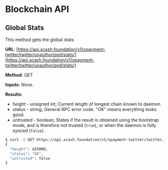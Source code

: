 # Blockchain API

## Global Stats

This method gets the global stats

**URL**: [https://api.xcash.foundation/v1/xpayment-twitter/twitter/unauthorized/stats/](https://api.xcash.foundation/v1/xpayment-twitter/twitter/unauthorized/stats/)

**Method**: GET

**Inputs**: _None_.

**Results**:

* _height_ - unsigned int; Current length of longest chain known to daemon.
* _status_ - string; General RPC error code. "OK" means everything looks good.
* _untrusted_ - boolean; States if the result is obtained using the bootstrap mode, and is therefore not trusted \(`true`\), or when the daemon is fully synced \(`false`\).

```bash
$ curl -X GET https://api.xcash.foundation/v1/xpayment-twitter/twitter/unauthorized/stats/ -H 'Content-Type: application/json'
{
  "height": 425000,
  "status": "OK",
  "untrusted": false
}
```
